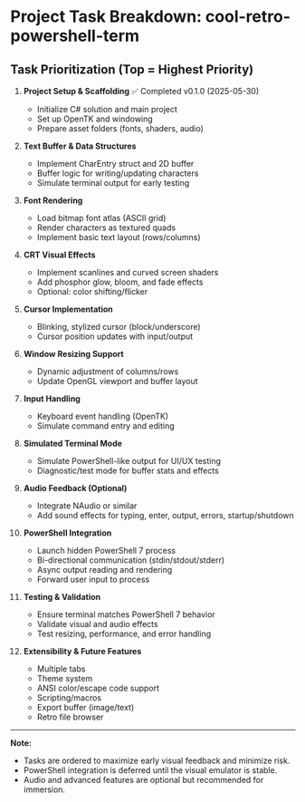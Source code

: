 # Project Task Breakdown: cool-retro-powershell-term

## Task Prioritization (Top = Highest Priority)

1. **Project Setup & Scaffolding** ✅ Completed v0.1.0 (2025-05-30)
   - Initialize C# solution and main project
   - Set up OpenTK and windowing
   - Prepare asset folders (fonts, shaders, audio)

2. **Text Buffer & Data Structures**
   - Implement CharEntry struct and 2D buffer
   - Buffer logic for writing/updating characters
   - Simulate terminal output for early testing

3. **Font Rendering**
   - Load bitmap font atlas (ASCII grid)
   - Render characters as textured quads
   - Implement basic text layout (rows/columns)

4. **CRT Visual Effects**
   - Implement scanlines and curved screen shaders
   - Add phosphor glow, bloom, and fade effects
   - Optional: color shifting/flicker

5. **Cursor Implementation**
   - Blinking, stylized cursor (block/underscore)
   - Cursor position updates with input/output

6. **Window Resizing Support**
   - Dynamic adjustment of columns/rows
   - Update OpenGL viewport and buffer layout

7. **Input Handling**
   - Keyboard event handling (OpenTK)
   - Simulate command entry and editing

8. **Simulated Terminal Mode**
   - Simulate PowerShell-like output for UI/UX testing
   - Diagnostic/test mode for buffer stats and effects

9. **Audio Feedback (Optional)**
   - Integrate NAudio or similar
   - Add sound effects for typing, enter, output, errors, startup/shutdown

10. **PowerShell Integration**
    - Launch hidden PowerShell 7 process
    - Bi-directional communication (stdin/stdout/stderr)
    - Async output reading and rendering
    - Forward user input to process

11. **Testing & Validation**
    - Ensure terminal matches PowerShell 7 behavior
    - Validate visual and audio effects
    - Test resizing, performance, and error handling

12. **Extensibility & Future Features**
    - Multiple tabs
    - Theme system
    - ANSI color/escape code support
    - Scripting/macros
    - Export buffer (image/text)
    - Retro file browser

---

**Note:**
- Tasks are ordered to maximize early visual feedback and minimize risk.
- PowerShell integration is deferred until the visual emulator is stable.
- Audio and advanced features are optional but recommended for immersion.
